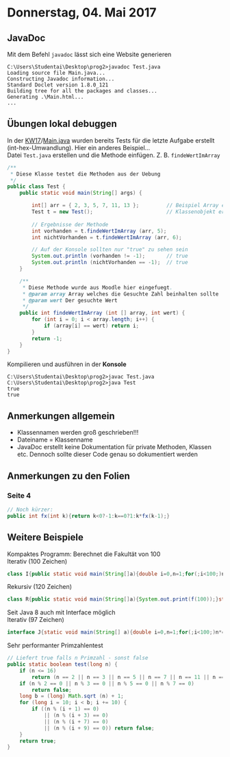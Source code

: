 # Donnerstag, 04. Mai 2017

## JavaDoc
Mit dem Befehl `javadoc` lässt sich eine Website generieren
```
C:\Users\Studentai\Desktop\prog2>javadoc Test.java
Loading source file Main.java...
Constructing Javadoc information...
Standard Doclet version 1.8.0_121
Building tree for all the packages and classes...
Generating .\Main.html...
...
```

## Übungen lokal debuggen
In der [KW17](../KW17)/[Main.java](../KW17/Main.java) wurden bereits Tests für die letzte Aufgabe erstellt (int-hex-Umwandlung). Hier ein anderes Beispiel... <br/>
Datei `Test.java` erstellen und die Methode einfügen. Z. B. `findeWertImArray`

```java
/**
 * Diese Klasse testet die Methoden aus der Uebung
 */
public class Test {
    public static void main(String[] args) {

        int[] arr = { 2, 3, 5, 7, 11, 13 };         // Beispiel Array erstellen
        Test t = new Test();                        // Klassenobjekt erstellen
        
        // Ergebnisse der Methode 
        int vorhanden = t.findeWertImArray (arr, 5);
        int nichtVorhanden = t.findeWertImArray (arr, 6);

        // Auf der Konsole sollten nur "true" zu sehen sein
        System.out.println (vorhanden != -1);       // true
        System.out.println (nichtVorhanden == -1);  // true
    }

    /**
     * Diese Methode wurde aus Moodle hier eingefuegt.
     * @param array Array welches die Gesuchte Zahl beinhalten sollte
     * @param wert Der gesuchte Wert
     */
    public int findeWertImArray (int [] array, int wert) {
        for (int i = 0; i < array.length; i++) {
            if (array[i] == wert) return i;
        }
        return -1;
    }
}
```

Kompilieren und ausführen in der **Konsole**
```
C:\Users\Studentai\Desktop\prog2>javac Test.java
C:\Users\Studentai\Desktop\prog2>java Test
true
true
```

## Anmerkungen allgemein
* Klassennamen werden groß geschrieben!!!
* Dateiname = Klassenname
* JavaDoc erstellt keine Dokumentation für private Methoden, Klassen etc. Dennoch sollte dieser Code genau so dokumentiert werden

## Anmerkungen zu den Folien

### Seite 4
```java
// Noch kürzer:
public int fx(int k){return k<0?-1:k==0?1:k*fx(k-1);}
```

## Weitere Beispiele

Kompaktes Programm: Berechnet die Fakultät von 100<br/>
Iterativ (100 Zeichen)
```java
class I{public static void main(String[]a){double i=0,n=1;for(;i<100;)n*=++i;System.out.print(n);}}
```
Rekursiv (120 Zeichen)
```java
class R{public static void main(String[]a){System.out.print(f(100));}static double f(double n){return n<1?1:n*f(n-1);}}
```
Seit Java 8 auch mit Interface möglich <br/>
Iterativ (97 Zeichen)
```java
interface J{static void main(String[] a){double i=0,n=1;for(;i<100;)n*=++i;System.out.print(n);}}
```

Sehr performanter Primzahlentest
```java
// Liefert true falls n Primzahl - sonst false
public static boolean test(long n) {
    if (n <= 16)
        return (n == 2 || n == 3 || n == 5 || n == 7 || n == 11 || n == 13);
    if (n % 2 == 0 || n % 3 == 0 || n % 5 == 0 || n % 7 == 0)
        return false;
    long b = (long) Math.sqrt (n) + 1;
    for (long i = 10; i < b; i += 10) {
        if ((n % (i + 1) == 0) 
            || (n % (i + 3) == 0) 
            || (n % (i + 7) == 0) 
            || (n % (i + 9) == 0)) return false;
    }
    return true;
}
```